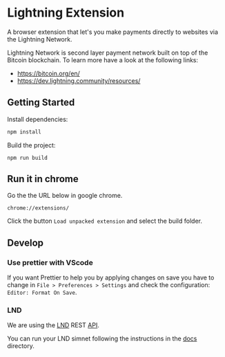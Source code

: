 # Lightning Extension

A browser extension that let's you make payments directly to websites via the Lightning Network.

Lightning Network is second layer payment network built on top of the Bitcoin blockchain. To learn more have a look at the following links:

- https://bitcoin.org/en/
- https://dev.lightning.community/resources/

## Getting Started

Install dependencies:

```bash
npm install
```

Build the project:

```
npm run build
```

## Run it in chrome

Go the the URL below in google chrome.

```
chrome://extensions/
```

Click the button `Load unpacked extension` and select the build folder.

## Develop

### Use prettier with VScode

If you want Prettier to help you by applying changes on save you have to change in `File > Preferences > Settings` and check the configuration: `Editor: Format On Save`.

### LND

We are using the [LND](https://github.com/lightningnetwork/lnd) REST [API](https://app.swaggerhub.com/apis/lnd-rest/rpc-proto/master).

You can run your LND simnet following the instructions in the [docs](https://github.com/Learn-by-doing/lightning-extension/tree/master/docs) directory.
